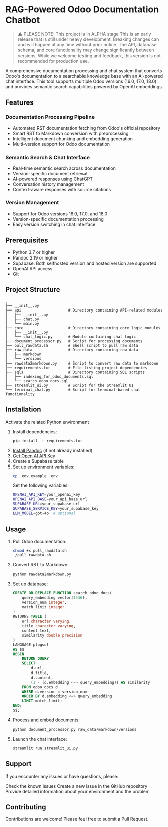 # RAG-Powered Odoo Documentation Chatbot

> ⚠️ PLEASE NOTE: This project is in ALPHA stage
> This is an early release that is still under heavy development. Breaking changes can and will happen at any time without prior notice. The API, database schema, and core functionality may change significantly between versions. While we welcome testing and feedback, this version is not recommended for production use.

A comprehensive documentation processing and chat system that converts Odoo's documentation to a searchable knowledge base with an AI-powered chat interface. This tool supports multiple Odoo versions (16.0, 17.0, 18.0) and provides semantic search capabilities powered by OpenAI embeddings.

## Features

### Documentation Processing Pipeline

- Automated RST documentation fetching from Odoo's official repository
- Smart RST to Markdown conversion with preprocessing
- Intelligent document chunking and embedding generation
- Multi-version support for Odoo documentation


### Semantic Search & Chat Interface

- Real-time semantic search across documentation
- Version-specific document retrieval
- AI-powered responses using ChatGPT
- Conversation history management
- Context-aware responses with source citations


### Version Management

- Support for Odoo versions 16.0, 17.0, and 18.0
- Version-specific documentation processing
- Easy version switching in chat interface

## Prerequisites

- Python 3.7 or higher
- Pandoc 2.19 or higher
- Supabase: Both selfhosted version and hosted version are supported
- OpenAI API access
- Git

## Project Structure

```text
.
├── __init__.py             
├── api                     # Directory containing API-related modules
│   ├── __init__.py         
│   ├── chat.py             
│   └── main.py             
├── core                    # Directory containing core logic modules
│   ├── __init__.py         
│   └── chat_logic.py       # Module containing chat logic
├── document_processor.py   # Script for processing documents
├── pull_rawdata.sh         # Shell script to pull raw data
├── raw_data                # Directory containing raw data
│   ├── markdown            
│   └── versions            
├── rawdata2markdown.py     # Script to convert raw data to markdown
├── requirements.txt        # File listing project dependencies
├── sqls                    # Directory containing SQL scripts
│   ├── indexing_for_odoo_documents.sql  
│   └── search_odoo_docs.sql  
├── streamlit_ui.py         # Script for the Streamlit UI
└── terminal_chat.py        # Script for terminal-based chat functionality
```

## Installation

Activate the related Python environment

1. Install dependencies:
    ```bash
    pip install -r requirements.txt
    ```
2. [Install Pandoc](https://pandoc.org/installing.html) (if not already installed)
3. [Get Open AI API Key](https://platform.openai.com/settings/organization/api-keys)
4. Create a Supabase table
5. Set up environment variables:
    ```bash
    cp .env.example .env
    ```
    Set the following variables:
    ```bash
    OPENAI_API_KEY=your_openai_key
    OPENAI_API_BASE=your_api_base_url
    SUPABASE_URL=your_supabase_url
    SUPABASE_SERVICE_KEY=your_supabase_key
    LLM_MODEL=gpt-4o  # optional
    ```

## Usage

1. Pull Odoo documentation:
    ```bash
    chmod +x pull_rawdata.sh
    ./pull_rawdata.sh
    ```
2. Convert RST to Markdown:
    ```bash
    python rawdata2markdown.py
    ```
3. Set up database:
    ```sql
    CREATE OR REPLACE FUNCTION search_odoo_docs(
        query_embedding vector(1536),
        version_num integer,
        match_limit integer
    )
    RETURNS TABLE (
        url character varying,
        title character varying,
        content text,
        similarity double precision
    ) 
    LANGUAGE plpgsql
    AS $$
    BEGIN
        RETURN QUERY
        SELECT 
            d.url,
            d.title,
            d.content,
            (1 - (d.embedding <=> query_embedding)) AS similarity
        FROM odoo_docs d
        WHERE d.version = version_num
        ORDER BY d.embedding <=> query_embedding
        LIMIT match_limit;
    END;
    $$;
    ```
4. Process and embed documents:
    ```bash
    python document_processor.py raw_data/markdown/versions
    ```
5. Launch the chat interface:
    ```bash
    streamlit run streamlit_ui.py
    ```

## Support
If you encounter any issues or have questions, please:

Check the known issues
Create a new issue in the GitHub repository
Provide detailed information about your environment and the problem

## Contributing
Contributions are welcome! Please feel free to submit a Pull Request.